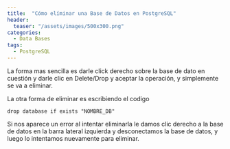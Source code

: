 ```yaml
---
title:  "Cómo elíminar una Base de Datos en PostgreSQL"
header:
  teaser: "/assets/images/500x300.png"
categories: 
  - Data Bases
tags:
  - PostgreSQL
---
```


La forma mas sencilla es darle click derecho sobre la base de dato en cuestión y darle clic en Delete/Drop y aceptar la operación, y simplemente se va a eliminar.

La otra forma de eliminar es escribiendo el codigo

`drop database if exists "NOMBRE_DB"`

Si nos aparece un error al intentar eliminarla le damos clic derecho a la base de datos en la barra lateral izquierda y desconectamos la base de datos, y luego lo intentamos nuevamente para eliminar.